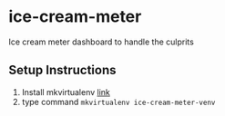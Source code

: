 # ice-cream-meter
Ice cream meter dashboard to handle the culprits

## Setup Instructions
1. Install mkvirtualenv [link](https://virtualenvwrapper.readthedocs.io/en/latest/)
2. type command `mkvirtualenv ice-cream-meter-venv`

